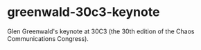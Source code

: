 greenwald-30c3-keynote
======================

Glen Greenwald's keynote at 30C3 (the 30th edition of the Chaos Communications Congress).
